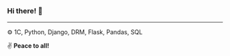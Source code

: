 ### Hi there! 👋 
___

⚙️ 1C, Python, Django, DRM, Flask, Pandas, SQL

✌️ **Peace to all!**

<!---
- 👨🏻‍💼 I'm Nick, software developer (Python, 1C). Formerly a project manager. 
- 🔨 Most of the time I worked with 1C projects [![1C Enterprise](https://img.shields.io/badge/-1C%20Enterprise-yellow)](https://1c-dn.com/) 
- 🙁 But I'm tired of it.
- 🤗 And now I'm improving my hard skills
- 📚 Also trying not to forget my soft skills
- 🤝 To contact [![Linkedin Badge](https://img.shields.io/badge/-vavilovnv-blue?style=flat-square&logo=Linkedin&logoColor=white&link=https://www.linkedin.com/in/vavilovnv/)](https://www.linkedin.com/in/vavilovnv/)


![Top Langs](https://github-readme-stats.vercel.app/api/top-langs/?username=vavilovnv&hide=TeX&layout=compact)
-->

